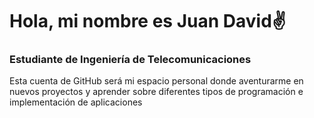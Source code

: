 <h1>Hola, mi nombre es Juan David✌️</h1>
<h3>Estudiante de Ingeniería de Telecomunicaciones</h3>
<p>Esta cuenta de GitHub será mi espacio personal donde aventurarme en nuevos proyectos y aprender sobre diferentes tipos de programación e implementación de aplicaciones</p>
